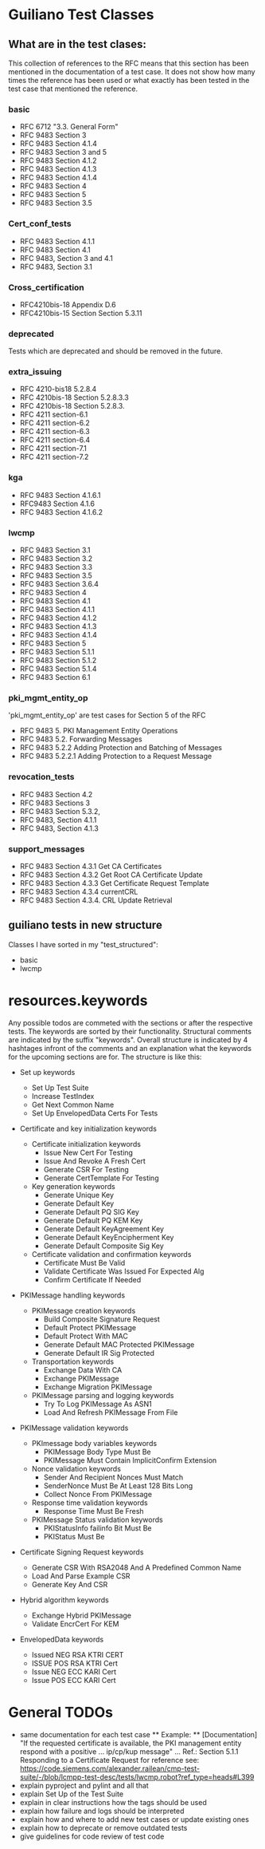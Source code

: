 # Guiliano Test Classes
## What are in the test clases:
This collection of references to the RFC means that this section has been mentioned in the documentation of a test case. It does not show how many times the reference has been used or what exactly has been tested in the test case that mentioned the reference.

### basic
- RFC 6712 "3.3. General Form"
- RFC 9483 Section 3
- RFC 9483 Section 4.1.4
- RFC 9483 Section 3 and 5
- RFC 9483 Section 4.1.2
- RFC 9483 Section 4.1.3
- RFC 9483 Section 4.1.4
- RFC 9483 Section 4
- RFC 9483 Section 5
- RFC 9483 Section 3.5

### Cert_conf_tests
- RFC 9483 Section 4.1.1
- RFC 9483 Section 4.1
- RFC 9483, Section 3 and 4.1
- RFC 9483, Section 3.1

### Cross_certification
- RFC4210bis-18 Appendix D.6
- RFC4210bis-15 Section Section 5.3.11

### deprecated
Tests which are deprecated and should be removed in the future.

### extra_issuing 
- RFC 4210-bis18 5.2.8.4
- RFC 4210bis-18 Section 5.2.8.3.3
- RFC 4210bis-18 Section 5.2.8.3.
- RFC 4211 section-6.1
- RFC 4211 section-6.2
- RFC 4211 section-6.3
- RFC 4211 section-6.4
- RFC 4211 section-7.1
- RFC 4211 section-7.2

### kga
- RFC 9483 Section 4.1.6.1
- RFC9483 Section 4.1.6
- RFC 9483 Section 4.1.6.2

### lwcmp
- RFC 9483 Section 3.1
- RFC 9483 Section 3.2
- RFC 9483 Section 3.3
- RFC 9483 Section 3.5
- RFC 9483 Section 3.6.4
- RFC 9483 Section 4
- RFC 9483 Section 4.1
- RFC 9483 Section 4.1.1
- RFC 9483 Section 4.1.2
- RFC 9483 Section 4.1.3
- RFC 9483 Section 4.1.4
- RFC 9483 Section 5
- RFC 9483 Section 5.1.1
- RFC 9483 Section 5.1.2
- RFC 9483 Section 5.1.4
- RFC 9483 Section 6.1

### pki_mgmt_entity_op
'pki_mgmt_entity_op' are test cases for Section 5 of the RFC
- RFC 9483 5. PKI Management Entity Operations
- RFC 9483 5.2. Forwarding Messages
- RFC 9483 5.2.2 Adding Protection and Batching of Messages
- RFC 9483 5.2.2.1 Adding Protection to a Request Message

### revocation_tests
- RFC 9483 Section 4.2
- RFC 9483 Sections 3
- RFC 9483 Section 5.3.2,
- RFC 9483, Section 4.1.1
- RFC 9483, Section 4.1.3

### support_messages
- RFC 9483 Section 4.3.1 Get CA Certificates
- RFC 9483 Section 4.3.2 Get Root CA Certificate Update
- RFC 9483 Section 4.3.3 Get Certificate Request Template
- RFC 9483 Section 4.3.4 currentCRL
- RFC 9483 Section 4.3.4. CRL Update Retrieval



## guiliano tests in new structure
Classes I have sorted in my "test_structured":
- basic
- lwcmp


# resources.keywords
Any possible todos are commeted with the sections or after the respective tests. 
The keywords are sorted by their functionality. Structural comments are indicated by the suffix "keywords". Overall structure is indicated by 4 hashtages infront of the comments and an explanation what the keywords for the upcoming sections are for. 
The structure is like this: 
- Set up keywords
    - Set Up Test Suite
    - Increase TestIndex
    - Get Next Common Name
    - Set Up EnvelopedData Certs For Tests

- Certificate and key initialization keywords
    - Certificate initialization keywords
        - Issue New Cert For Testing
        - Issue And Revoke A Fresh Cert
        - Generate CSR For Testing
        - Generate CertTemplate For Testing
    - Key generation keywords
        - Generate Unique Key
        - Generate Default Key
        - Generate Default PQ SIG Key
        - Generate Default PQ KEM Key
        - Generate Default KeyAgreement Key
        - Generate Default KeyEncipherment Key
        - Generate Default Composite Sig Key
    - Certificate validation and confirmation keywords
        - Certificate Must Be Valid
        - Validate Certificate Was Issued For Expected Alg
        - Confirm Certificate If Needed

- PKIMessage handling keywords
    - PKIMessage creation keywords
        - Build Composite Signature Request
        - Default Protect PKIMessage
        - Default Protect With MAC
        - Generate Default MAC Protected PKIMessage
        - Generate Default IR Sig Protected
    - Transportation keywords
        - Exchange Data With CA
        - Exchange PKIMessage
        - Exchange Migration PKIMessage
    - PKIMessage parsing and logging keywords
        - Try To Log PKIMessage As ASN1
        - Load And Refresh PKIMessage From File

- PKIMessage validation keywords
    - PKImessage body variables keywords
        - PKIMessage Body Type Must Be
        - PKIMessage Must Contain ImplicitConfirm Extension
    - Nonce validation keywords
        - Sender And Recipient Nonces Must Match
        - SenderNonce Must Be At Least 128 Bits Long
        - Collect Nonce From PKIMessage
    - Response time validation keywords
        - Response Time Must Be Fresh
    - PKIMessage Status validation keywords
        - PKIStatusInfo failinfo Bit Must Be
        - PKIStatus Must Be

- Certificate Signing Request keywords
    - Generate CSR With RSA2048 And A Predefined Common Name
    - Load And Parse Example CSR
    - Generate Key And CSR

- Hybrid algorithm keywords
    - Exchange Hybrid PKIMessage
    - Validate EncrCert For KEM

- EnvelopedData keywords
    - Issued NEG RSA KTRI CERT
    - ISSUE POS RSA KTRI Cert
    - Issue NEG ECC KARI Cert
    - Issue POS ECC KARI Cert

# General TODOs
- same documentation for each test case
    ** Example: **
    [Documentation]     "If the requested certificate is available, the PKI management entity respond with a positive
    ...                    ip/cp/kup message"
    ...                 Ref.: Section 5.1.1 Responding to a Certificate Request
    for reference see: https://code.siemens.com/alexander.railean/cmp-test-suite/-/blob/lcmpp-test-desc/tests/lwcmp.robot?ref_type=heads#L399
- explain pyproject and pylint and all that
- explain Set Up of the Test Suite 
- explain in clear instructions how the tags should be used 
- explain how failure and logs should be interpreted 
- explain how and where to add new test cases or update existing ones
- explain how to deprecate or remove outdated tests
- give guidelines for code review of test code 